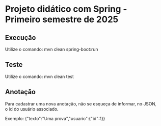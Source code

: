 # Projeto didático com Spring - Primeiro semestre de 2025

## Execução
Utilize o comando: mvn clean spring-boot:run

## Teste
Utilize o comando: mvn clean test

## Anotação
Para cadastrar uma nova anotação, não se esqueça de informar, no JSON, o id do usuário associado.

Exemplo: {"texto":"Uma prova","usuario":{"id":1}}
